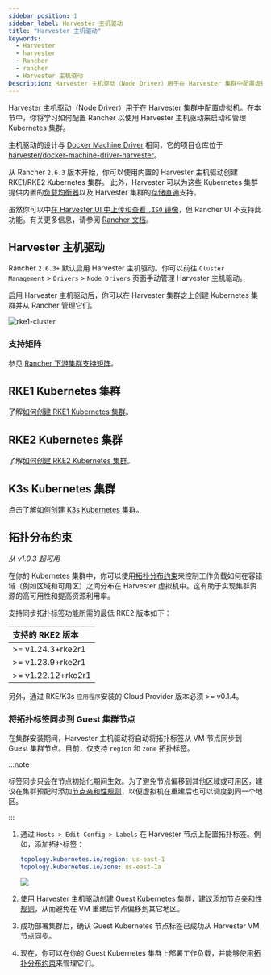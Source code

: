 ```yaml
---
sidebar_position: 1
sidebar_label: Harvester 主机驱动
title: "Harvester 主机驱动"
keywords:
  - Harvester
  - harvester
  - Rancher
  - rancher
  - Harvester 主机驱动
Description: Harvester 主机驱动（Node Driver）用于在 Harvester 集群中配置虚拟机。在本节中，你将学习如何配置 Rancher 以使用 Harvester 主机驱动来启动和管理 Kubernetes 集群。
---
```


Harvester 主机驱动（Node Driver）用于在 Harvester 集群中配置虚拟机。在本节中，你将学习如何配置 Rancher 以使用 Harvester 主机驱动来启动和管理 Kubernetes 集群。

主机驱动的设计与 [Docker Machine Driver](https://docs.docker.com/machine/) 相同，它的项目仓库位于 [harvester/docker-machine-driver-harvester](https://github.com/harvester/docker-machine-driver-harvester)。

从 Rancher `2.6.3` 版本开始，你可以使用内置的 Harvester 主机驱动创建 RKE1/RKE2 Kubernetes 集群。
此外，Harvester 可以为这些 Kubernetes 集群提供内置的[负载均衡器](../cloud-provider.md)以及 Harvester 集群的[存储直通](../csi-driver.md)支持。

虽然你可以中[在 Harvester UI 中上传和查看 `.ISO` 镜像](../../upload-image.md#通过本地文件上传镜像)，但 Rancher UI 不支持此功能。有关更多信息，请参阅 [Rancher 文档](https://rancher.com/docs/rancher/v2.6/en/virtualization-admin/#harvester-node-driver)。

## Harvester 主机驱动

Rancher `2.6.3+` 默认启用 Harvester 主机驱动。你可以前往 `Cluster Management` > `Drivers` > `Node Drivers` 页面手动管理 Harvester 主机驱动。

启用 Harvester 主机驱动后，你可以在 Harvester 集群之上创建 Kubernetes 集群并从 Rancher 管理它们。

![rke1-cluster](/img/v1.2/rancher/rke1-node-driver.png)

### 支持矩阵
参见 [Rancher 下游集群支持矩阵](https://www.suse.com/suse-rancher/support-matrix/all-supported-versions/rancher-v2-6-9)。

## RKE1 Kubernetes 集群
了解[如何创建 RKE1 Kubernetes 集群](./rke1-cluster.md)。

## RKE2 Kubernetes 集群
了解[如何创建 RKE2 Kubernetes 集群](./rke2-cluster.md)。

## K3s Kubernetes 集群
点击了解[如何创建 K3s Kubernetes 集群](./k3s-cluster.md)。


## 拓扑分布约束

_从 v1.0.3 起可用_

在你的 Kubernetes 集群中，你可以使用[拓扑分布约束](https://kubernetes.io/docs/concepts/scheduling-eviction/topology-spread-constraints/)来控制工作负载如何在容错域（例如区域和可用区）之间分布在 Harvester 虚拟机中。这有助于实现集群资源的高可用性和提高资源利用率。

支持同步拓扑标签功能所需的最低 RKE2 版本如下：

| 支持的 RKE2 版本 |
| :--|
| \>=  v1.24.3+rke2r1 |
| \>=  v1.23.9+rke2r1 |
| \>=  v1.22.12+rke2r1 |

另外，通过 RKE/K3s `应用程序`安装的 Cloud Provider 版本必须 >= v0.1.4。

### 将拓扑标签同步到 Guest 集群节点

在集群安装期间，Harvester 主机驱动将自动将拓扑标签从 VM 节点同步到 Guest 集群节点。目前，仅支持 `region` 和 `zone` 拓扑标签。

:::note

标签同步只会在节点初始化期间生效。为了避免节点偏移到其他区域或可用区，建议在集群预配时添加[节点亲和性规则](./rke2-cluster.md#添加节点亲和性)，以便虚拟机在重建后也可以调度到同一个地区。

:::

1. 通过 `Hosts > Edit Config > Labels` 在 Harvester 节点上配置拓扑标签。例如，添加拓扑标签：
   ```yaml
   topology.kubernetes.io/region: us-east-1
   topology.kubernetes.io/zone: us-east-1a
   ```
   ![](/img/v1.2/rancher/node-add-affinity-labels.png)

1. 使用 Harvester 主机驱动创建 Guest Kubernetes 集群，建议添加[节点亲和性规则](./rke2-cluster.md#添加节点亲和性)，从而避免在 VM 重建后节点偏移到其它地区。

1. 成功部署集群后，确认 Guest Kubernetes 节点标签已成功从 Harvester VM 节点同步。

1. 现在，你可以在你的 Guest Kubernetes 集群上部署工作负载，并能够使用[拓扑分布约束](https://kubernetes.io/docs/concepts/scheduling-eviction/topology-spread-constraints/)来管理它们。
